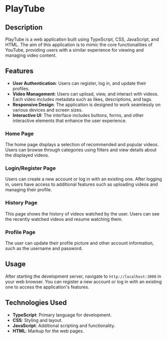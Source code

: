 # PlayTube

## Description
PlayTube is a web application built using TypeScript, CSS, JavaScript, and HTML. The aim of this application is to mimic the core functionalities of YouTube, providing users with a similar experience for viewing and managing video content.

## Features
- **User Authentication**: Users can register, log in, and update their profiles.
- **Video Management**: Users can upload, view, and interact with videos. Each video includes metadata such as likes, descriptions, and tags.
- **Responsive Design**: The application is designed to work seamlessly on various devices and screen sizes.
- **Interactive UI**: The interface includes buttons, forms, and other interactive elements that enhance the user experience.

### Home Page
The home page displays a selection of recommended and popular videos. Users can browse through categories using filters and view details about the displayed videos.

### Login/Register Page
Users can create a new account or log in with an existing one. After logging in, users have access to additional features such as uploading videos and managing their profile.

### History Page
This page shows the history of videos watched by the user. Users can see the recently watched videos and resume watching them.

### Profile Page
The user can update their profile picture and other account information, such as the username and password.

## Usage
After starting the development server, navigate to `http://localhost:3000` in your web browser. You can register a new account or log in with an existing one to access the application's features.

## Technologies Used
- **TypeScript**: Primary language for development.
- **CSS**: Styling and layout.
- **JavaScript**: Additional scripting and functionality.
- **HTML**: Markup for the web pages.
